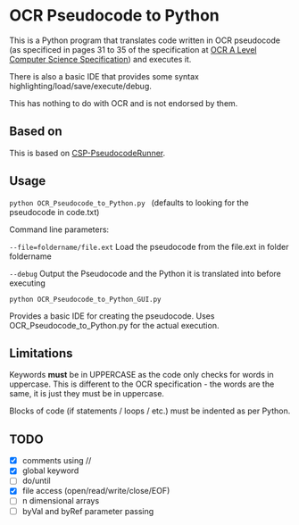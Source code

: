 # OCR Pseudocode to Python
This is a Python program that translates code written in OCR pseudocode (as specificed in pages 31 to 35 of the specification at [OCR A Level Computer Science Specification](https://ocr.org.uk/Images/170844-specification-accredited-a-level-gce-computer-science-h446.pdf)) and executes it.

There is also a basic IDE that provides some syntax highlighting/load/save/execute/debug.

This has nothing to do with OCR and is not endorsed by them.
## Based on
This is based on [CSP-PseudocodeRunner](https://github.com/gcpreston/csp-pseudocode-runner).
## Usage
```python OCR_Pseudocode_to_Python.py ```
(defaults to looking for the pseudocode in code.txt)

Command line parameters:

```--file=foldername/file.ext``` Load the pseudocode from the file.ext in folder foldername

```--debug``` Output the Pseudocode and the Python it is translated into before executing

```python OCR_Pseudocode_to_Python_GUI.py ```

Provides a basic IDE for creating the pseudocode.  Uses OCR_Pseudocode_to_Python.py for the actual execution.
## Limitations
Keywords **must** be in UPPERCASE as the code only checks for words in uppercase.  This is different to the OCR specification - the words are the same, it is just they must be in uppercase.

Blocks of code (if statements / loops / etc.) must be indented as per Python.

## TODO
- [x] comments using //
- [x] global keyword
- [ ] do/until
- [x] file access (open/read/write/close/EOF)
- [ ] n dimensional arrays
- [ ] byVal and byRef parameter passing
